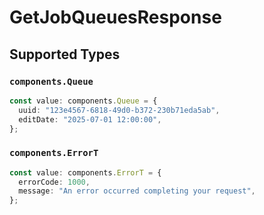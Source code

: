 # GetJobQueuesResponse


## Supported Types

### `components.Queue`

```typescript
const value: components.Queue = {
  uuid: "123e4567-6818-49d0-b372-230b71eda5ab",
  editDate: "2025-07-01 12:00:00",
};
```

### `components.ErrorT`

```typescript
const value: components.ErrorT = {
  errorCode: 1000,
  message: "An error occurred completing your request",
};
```

